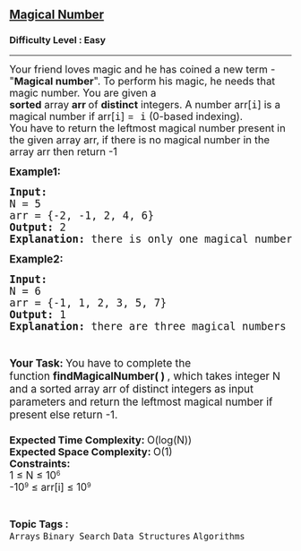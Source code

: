 <h2><a href="https://www.geeksforgeeks.org/problems/magical-number-1587115620/1?page=2&category=Binary%20Search&sortBy=submissions">Magical Number</a></h2><h3>Difficulty Level : Easy</h3><hr><div class="problems_problem_content__Xm_eO"><p><span style="font-size: 18px;">Your friend loves magic and he has coined a new term - "<strong>Magical number</strong>". To perform his magic, he needs that magic number. You are given a <strong>sorted</strong>&nbsp;array&nbsp;<strong>arr&nbsp;</strong>of&nbsp;<strong>distinct</strong>&nbsp;integers. A number arr[<span style="font-family: terminal, monaco, monospace;">i</span>] is a magical number if arr[<span style="font-family: terminal, monaco, monospace;">i</span>] =<span style="font-family: terminal, monaco, monospace;">&nbsp;i</span>&nbsp;(0-based indexing).<br>You have to return the leftmost magical number present in the given array arr, if there is no magical number in the array arr then return -1<br></span></p>
<p><span style="font-size: 14pt;"><strong>Example1:</strong></span></p>
<pre><span style="font-size: 14pt;"><strong>Input:</strong>
N = 5<br>arr = {-2, -1, 2, 4, 6}
<strong>Output: </strong>2<br><strong>Explanation:</strong> there is only one magical number present at index <strong>2 </strong>because arr[2] = 2.<br></span></pre>
<p><strong><span style="font-size: 14pt;">Example2:</span></strong></p>
<pre><strong><span style="font-size: 14pt;">Input:</span></strong><span style="font-size: 14pt;"><br>N = 6<br>arr = {-1, 1, 2, 3, 5, 7}<br><strong>Output: </strong>1<br><strong>Explanation:</strong> there are three magical numbers 1,2 and 3 present in the array,so leftmost magical number is 1.  <br></span></pre>
<pre>&nbsp;</pre>
<p><span style="font-size: 14pt;"><strong>Your Task:&nbsp;</strong>You have to complete the function&nbsp;<strong>findMagicalNumber( )&nbsp;</strong>, which takes integer N and a sorted array arr of distinct integers as input parameters and return the leftmost magical number if present else return -1.&nbsp;<br><br></span><span style="font-size: 18px;"><strong>Expected Time Complexity:&nbsp;</strong>O(log(N))<br><strong>Expected Space Complexity:&nbsp;</strong>O(1)<br></span><strong style="font-size: 18px;">Constraints:<br></strong><span style="font-size: 18px;">1 ≤ N ≤ 10</span><sup>6<br></sup><span style="font-size: 18px;">-10</span><sup>9</sup><span style="font-size: 18px;">&nbsp;≤ arr[i] ≤ 10</span><sup>9</sup></p></div><br><p><span style=font-size:18px><strong>Topic Tags : </strong><br><code>Arrays</code>&nbsp;<code>Binary Search</code>&nbsp;<code>Data Structures</code>&nbsp;<code>Algorithms</code>&nbsp;